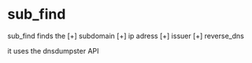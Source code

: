 # sub_find
sub_find finds the 
[+] subdomain
[+] ip adress
[+] issuer 
[+] reverse_dns


it uses the dnsdumpster API 
